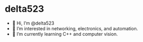 # delta523
- 👋 Hi, I’m @delta523
- 👀 I’m interested in networking, electronics, and automation.
- 🌱 I’m currently learning C++ and computer vision.

<!---
delta523/delta523 is a ✨ special ✨ repository because its `README.md` (this file) appears on your GitHub profile.
You can click the Preview link to take a look at your changes.
--->
